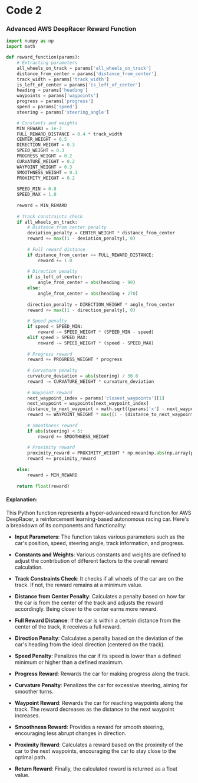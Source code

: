 # Code 2

### Advanced AWS DeepRacer Reward Function

```python
import numpy as np
import math

def reward_function(params):
    # Extracting parameters
    all_wheels_on_track = params['all_wheels_on_track']
    distance_from_center = params['distance_from_center']
    track_width = params['track_width']
    is_left_of_center = params['is_left_of_center']
    heading = params['heading']
    waypoints = params['waypoints']
    progress = params['progress']
    speed = params['speed']
    steering = params['steering_angle']

    # Constants and weights
    MIN_REWARD = 1e-3
    FULL_REWARD_DISTANCE = 0.4 * track_width
    CENTER_WEIGHT = 0.5
    DIRECTION_WEIGHT = 0.3
    SPEED_WEIGHT = 0.3
    PROGRESS_WEIGHT = 0.2
    CURVATURE_WEIGHT = 0.2
    WAYPOINT_WEIGHT = 0.3
    SMOOTHNESS_WEIGHT = 0.1
    PROXIMITY_WEIGHT = 0.2
    
    SPEED_MIN = 0.8
    SPEED_MAX = 1.0
    
    reward = MIN_REWARD
    
    # Track constraints check
    if all_wheels_on_track:
        # Distance from center penalty
        deviation_penalty = CENTER_WEIGHT * distance_from_center
        reward += max((1 - deviation_penalty), 0)
        
        # Full reward distance
        if distance_from_center <= FULL_REWARD_DISTANCE:
            reward += 1.0
        
        # Direction penalty
        if is_left_of_center:
            angle_from_center = abs(heading - 90)
        else:
            angle_from_center = abs(heading + 270)
        
        direction_penalty = DIRECTION_WEIGHT * angle_from_center
        reward += max((1 - direction_penalty), 0)
        
        # Speed penalty
        if speed < SPEED_MIN:
            reward -= SPEED_WEIGHT * (SPEED_MIN - speed)
        elif speed > SPEED_MAX:
            reward -= SPEED_WEIGHT * (speed - SPEED_MAX)
        
        # Progress reward
        reward += PROGRESS_WEIGHT * progress
        
        # Curvature penalty
        curvature_deviation = abs(steering) / 30.0
        reward -= CURVATURE_WEIGHT * curvature_deviation
        
        # Waypoint reward
        next_waypoint_index = params['closest_waypoints'][1]
        next_waypoint = waypoints[next_waypoint_index]
        distance_to_next_waypoint = math.sqrt((params['x'] - next_waypoint[0]) ** 2 + (params['y'] - next_waypoint[1]) ** 2)
        reward += WAYPOINT_WEIGHT * max((1 - (distance_to_next_waypoint / track_width)), 0)
        
        # Smoothness reward
        if abs(steering) < 5:
            reward += SMOOTHNESS_WEIGHT
        
        # Proximity reward
        proximity_reward = PROXIMITY_WEIGHT * np.mean(np.abs(np.array(params['closest_waypoints']) - np.array(params['car_coordinates'])))
        reward += proximity_reward
    
    else:
        reward = MIN_REWARD
    
    return float(reward)
```

#### Explanation:
This Python function represents a hyper-advanced reward function for AWS DeepRacer, a reinforcement learning-based autonomous racing car. Here's a breakdown of its components and functionality:

- **Input Parameters**: The function takes various parameters such as the car's position, speed, steering angle, track information, and progress.

- **Constants and Weights**: Various constants and weights are defined to adjust the contribution of different factors to the overall reward calculation.

- **Track Constraints Check**: It checks if all wheels of the car are on the track. If not, the reward remains at a minimum value.

- **Distance from Center Penalty**: Calculates a penalty based on how far the car is from the center of the track and adjusts the reward accordingly. Being closer to the center earns more reward.

- **Full Reward Distance**: If the car is within a certain distance from the center of the track, it receives a full reward.

- **Direction Penalty**: Calculates a penalty based on the deviation of the car's heading from the ideal direction (centered on the track).

- **Speed Penalty**: Penalizes the car if its speed is lower than a defined minimum or higher than a defined maximum.

- **Progress Reward**: Rewards the car for making progress along the track.

- **Curvature Penalty**: Penalizes the car for excessive steering, aiming for smoother turns.

- **Waypoint Reward**: Rewards the car for reaching waypoints along the track. The reward decreases as the distance to the next waypoint increases.

- **Smoothness Reward**: Provides a reward for smooth steering, encouraging less abrupt changes in direction.

- **Proximity Reward**: Calculates a reward based on the proximity of the car to the next waypoints, encouraging the car to stay close to the optimal path.

- **Return Reward**: Finally, the calculated reward is returned as a float value.
